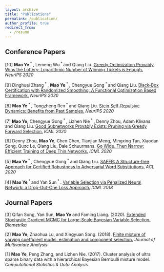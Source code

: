 ```yaml
---
layout: archive
title: "Publications"
permalink: /publication/
author_profile: true
redirect_from:
  - /resume
---
```


Conference Papers
------

[10] **Mao Ye**<sup> * </sup>, Lemeng Wu<sup> * </sup> and Qiang Liu. [Greedy Optimization Provably Wins the Lottery: Logarithmic Number of Winning Tickets is Enough.](https://arxiv.org/pdf/2010.15969.pdf) *NeurIPS 2020*

[9] Dinghuai Zhang<sup> * </sup>, **Mao Ye**<sup> * </sup>, Chengyue Gong<sup> * </sup> and Qiang Liu. [Black-Box Certification with Randomized Smoothing: A Functional Optimization Based Framework.](https://arxiv.org/pdf/2002.09169.pdf) *NeurIPS 2020*

[8] **Mao Ye**<sup> * </sup>, Tongzheng Ren<sup> * </sup> and Qiang Liu. [Stein Self-Repulsive Dynamics: Benefits from Past Samples.](https://arxiv.org/pdf/2002.09070.pdf) *NeurIPS 2020*

[7] **Mao Ye**, Chengyue Gong<sup> * </sup>, Lizhen Nie<sup> * </sup>, Denny Zhou, Adam Klivans and Qiang Liu. [Good Subnetworks Provably Exists: Pruning via Greedy Forward Selection.](https://proceedings.icml.cc/static/paper_files/icml/2020/1781-Paper.pdf) *ICML 2020*

[6] Denny Zhou, **Mao Ye**, Chen Chen, Tianjian Meng, Mingxing Tan, Xiaodan Song, Quoc Le, Qiang Liu, Dale Schuurmans. [Go Wide, Then Narrow: Efficient Training of Deep Thin Networks.](https://arxiv.org/pdf/2007.00811.pdf) *ICML 2020*

[5] **Mao Ye**<sup> * </sup>, Chengyue Gong<sup> * </sup> and Qiang Liu. [SAFER: A Structure-free Approach for Certified Robustness to Adversarial Word Substitutions.](https://arxiv.org/abs/2005.14424) *ACL 2020*

[4] **Mao Ye**<sup> * </sup> and Yan Sun<sup> * </sup>. [Variable Selection via Penalized Neural Network: a Drop-Out-One Loss Approach.](http://proceedings.mlr.press/v80/ye18b/ye18b.pdf) *ICML 2018*

Journal Papers
-----

[3] Qifan Song, Yan Sun, **Mao Ye** and Faming Liang. (2020). [Extended Stochastic Gradient MCMC for Large-Scale Bayesian Variable Selection.](https://arxiv.org/pdf/2002.02919.pdf) *Biometrika*

[2] **Mao Ye**, Zhaohua Lu, and Xingyuan Song. (2018). [Finite mixture of varying coefficient model: estimation and component selection.](https://www.sciencedirect.com/science/article/pii/S0047259X18302124) *Journal of Multivariate Analysis*

[1] **Mao Ye**, Peng Zhang, and Lizhen Nie. (2017). Cluster analysis of ultra sparse binary data with a hierarchical Bayesian Bernoulli mixture model. *Computational Statistics & Data Analysis*
